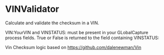 # VINValidator
Calculate and validate the checksum in a VIN.

VIN:YourVIN and VINSTATUS: must be present in your GLobalCapture process fields.  True or False is returned to the field containing VINSTATUS:

Vin Checksum logic based on https://github.com/dalenewman/Vin
